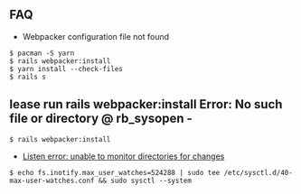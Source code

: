 ## FAQ
- Webpacker configuration file not found
```
$ pacman -S yarn
$ rails webpacker:install
$ yarn install --check-files 
$ rails s
```
## lease run rails webpacker:install Error: No such file or directory @ rb_sysopen -
```
$ rails webpacker:install
```
- [Listen error: unable to monitor directories for changes](https://stackoverflow.com/questions/42225677/listen-error-unable-to-monitor-directories-for-changes)
```
$ echo fs.inotify.max_user_watches=524288 | sudo tee /etc/sysctl.d/40-max-user-watches.conf && sudo sysctl --system
```
